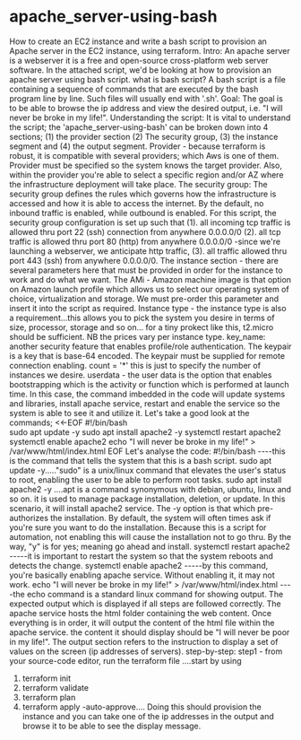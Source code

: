 # apache_server-using-bash
How to create an EC2 instance and write a bash script to provision an Apache server in the EC2 instance, using terraform.
Intro: An apache server is a webserver it is a free and open-source cross-platform web server software. In the attached script, we'd be looking at how to provision an apache server using bash script.
what is bash script? A bash script is a file containing a sequence of commands that are executed by the bash program line by line. Such files will usually end with '.sh'.
Goal: The goal is to be able to browse the ip address and view the desired output, i.e. "I will never be broke in my life!".
Understanding the script:
It is vital to understand the script; the 'apache_server-using-bash' can be broken down into 4 sections; (1) the provider section
(2) The security group, (3) the instance segment and (4) the output segment.
Provider - because terraform is robust, it is compatible with several providers; which Aws is one of them. Provider must be specified so the system knows the target provider. Also, within the provider you're able to select a specific region and/or AZ where the infrastructure deployment will take place.
The security group: The security group defines the rules which governs how the infrastructure is accessed and how it is able to access the internet. By the default, no inbound traffic is enabled, while outbound is enabled. For this script, the security group configuration is set up such that (1). all incoming tcp traffic is allowed thru port 22 (ssh) connection from anywhere 0.0.0.0/0 (2). all tcp traffic is allowed thru port 80 (http) from anywhere 0.0.0.0/0 -since we're launching a webserver, we anticipate http traffic, (3). all traffic allowed thru port 443 (ssh) from anywhere 0.0.0.0/0. 
The instance section - there are several parameters here that must be provided in order for the instance to work and do what we want. 
The AMi - Amazon machine image is that option on Amazon launch profile which allows us to select our operating system of choice, virtualization and storage. We must pre-order this parameter and insert it into the script as required.
Instance type - the instance type is also a requirement...this allows you to pick the system you desire in terms of size, processor, storage and so on... for a tiny prokect like this, t2.micro should be sufficient. NB the prices vary per instance type.
key_name: another security feature that enables profile/role authentication. The keypair is a key that is base-64 encoded. The keypair must be supplied for remote connection enabling.
count = '*' this is just to specify the number of instances we desire.
userdata - the user data is the option that enables bootstrapping which is the activity or function which is performed at launch time. In this case, the command imbedded in the code will update systems and libraries, install apache service, restart and enable the service so the system is able to see it and utilize it. Let's take a good look at the commands; 
<<-EOF
    #!/bin/bash  
    sudo apt update -y
    sudo apt install apache2 -y
    systemctl restart apache2
    systemctl enable apache2
    echo "I will never be broke in my life!" > /var/www/html/index.html
    EOF 
                              Let's analyse the code:
    #!/bin/bash ----this is the command that tells the system that this is a bash script. 
    sudo apt update -y....."sudo" is a unix/linux command that elevates the user's status to root, enabling the user to be 
    able to perform root tasks.
    sudo apt install apache2 -y ....apt is a command synonymous with debian, ubuntu, linux and so on. it is used to manage package installation, deletion, or update. In this scenario, it will install apache2 service. The -y option is that which pre-authorizes the installation. By default, the system will often times ask if you're sure you want to do the installation. Because this is a script for automation, not enabling this will cause the installation not to go thru. By the way, "y" is for yes; meaning go ahead and install.
systemctl restart apache2 -----it is important to restart the system so that the system reboots and detects the change.
systemctl enable apache2 -----by this command, you're basically enabling apache service. Without enabling it, it may not work.
echo "I will never be broke in my life!" > /var/www/html/index.html ----the echo command is a standard linux command for showing output. The expected output which is displayed if all steps are followed correctly. The apache service hosts the html folder containing the web content.
Once everything is in order, it will output the content of the html file within the apache service. the content it should display should be "I will never be poor in my life!". 
The output section refers to the instruction to display a set of values on the screen (ip addresses of servers).
step-by-step:
step1 - from your source-code editor, run the terraform file ....start by using 
1. terraform init
2. terraform validate
3. terraform plan
4. terraform apply -auto-approve....
Doing this should provision the instance and you can take one of the ip addresses in the output and browse it to be able to see the display message.
